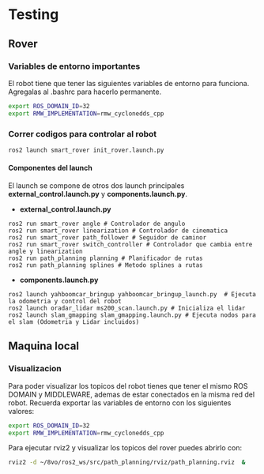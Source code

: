 # Testing

## Rover

### Variables de entorno importantes
El robot tiene que tener las siguientes variables de entorno para funciona. Agregalas al .bashrc para hacerlo permanente.
```bash
export ROS_DOMAIN_ID=32
export RMW_IMPLEMENTATION=rmw_cyclonedds_cpp
```

### Correr codigos para controlar al robot
```bash
ros2 launch smart_rover init_rover.launch.py
```
#### Componentes del launch
El launch se compone de otros dos launch principales **external_control.launch.py** y **components.launch.py**.
- **external_control.launch.py**
```
ros2 run smart_rover angle # Controlador de angulo
ros2 run smart_rover linearization # Controlador de cinematica
ros2 run smart_rover path_follower # Seguidor de caminor
ros2 run smart_rover switch_controller # Controlador que cambia entre angle y linearization
ros2 run path_planning planning # Planificador de rutas
ros2 run path_planning splines # Metodo splines a rutas
```
- **components.launch.py**
```
ros2 launch yahboomcar_bringup yahboomcar_bringup_launch.py  # Ejecuta la odometria y control del robot
ros2 launch oradar_lidar ms200_scan.launch.py # Inicializa el lidar
ros2 launch slam_gmapping slam_gmapping.launch.py # Ejecuta nodos para el slam (Odometria y Lidar incluidos)
```
## Maquina local
### Visualizacion
Para poder visualizar los topicos del robot tienes que tener el mismo ROS DOMAIN y MIDDLEWARE, ademas de estar conectados en la misma red del robot.
Recuerda exportar las variables de entorno con los siguientes valores:
```bash
export ROS_DOMAIN_ID=32
export RMW_IMPLEMENTATION=rmw_cyclonedds_cpp
```
Para ejecutar rviz2 y visualizar los topicos del rover puedes abrirlo con:
```bash
rviz2 -d ~/8vo/ros2_ws/src/path_planning/rviz/path_planning.rviz  &
```